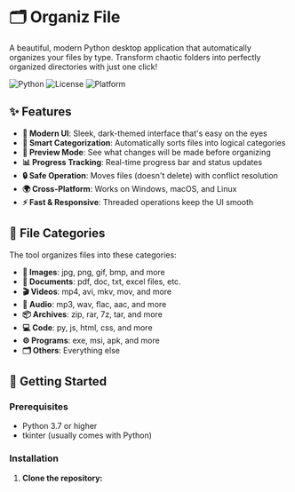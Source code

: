 # 🗂️ Organiz File

A beautiful, modern Python desktop application that automatically organizes your files by type. Transform chaotic folders into perfectly organized directories with just one click!

![Python](https://img.shields.io/badge/Python-3.7+-blue.svg)
![License](https://img.shields.io/badge/License-MIT-green.svg)
![Platform](https://img.shields.io/badge/Platform-Windows%20%7C%20macOS%20%7C%20Linux-lightgrey.svg)

## ✨ Features

- **🎨 Modern UI**: Sleek, dark-themed interface that's easy on the eyes
- **📁 Smart Categorization**: Automatically sorts files into logical categories
- **👀 Preview Mode**: See what changes will be made before organizing
- **📊 Progress Tracking**: Real-time progress bar and status updates
- **🔒 Safe Operation**: Moves files (doesn't delete) with conflict resolution
- **🌍 Cross-Platform**: Works on Windows, macOS, and Linux
- **⚡ Fast & Responsive**: Threaded operations keep the UI smooth

## 📂 File Categories

The tool organizes files into these categories:

- **📸 Images**: jpg, png, gif, bmp, and more
- **📄 Documents**: pdf, doc, txt, excel files, etc.
- **🎬 Videos**: mp4, avi, mkv, mov, and more
- **🎵 Audio**: mp3, wav, flac, aac, and more
- **📦 Archives**: zip, rar, 7z, tar, and more
- **💻 Code**: py, js, html, css, and more
- **⚙️ Programs**: exe, msi, apk, and more
- **🗂️ Others**: Everything else

## 🚀 Getting Started

### Prerequisites

- Python 3.7 or higher
- tkinter (usually comes with Python)

### Installation

1. **Clone the repository:**

